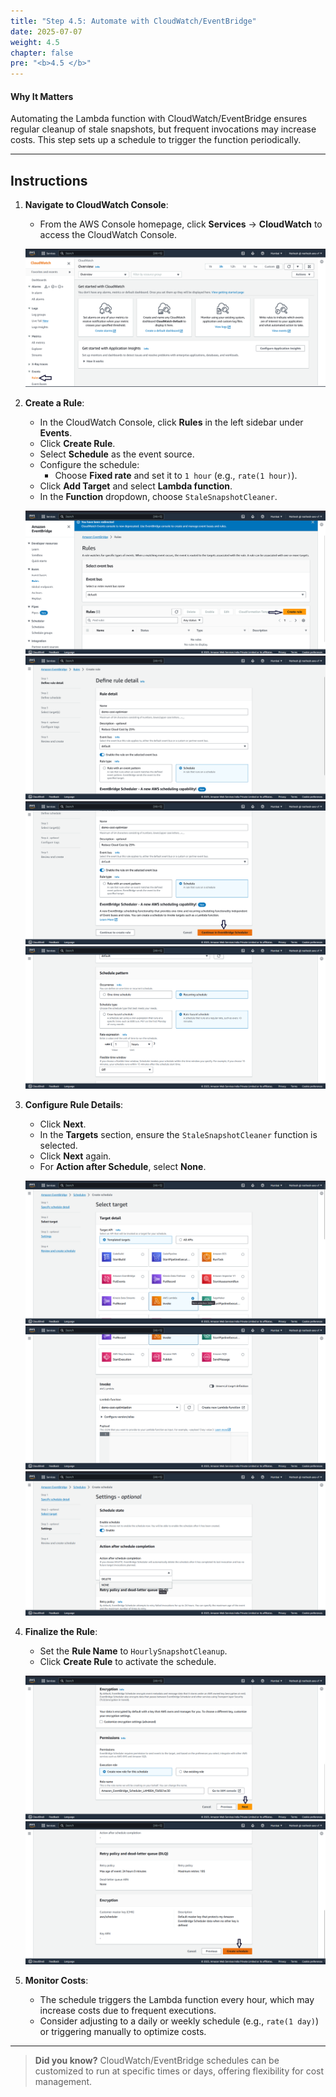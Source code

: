 ```yaml
---
title: "Step 4.5: Automate with CloudWatch/EventBridge"
date: 2025-07-07
weight: 4.5
chapter: false
pre: "<b>4.5 </b>"
---
```


#### Why It Matters

Automating the Lambda function with CloudWatch/EventBridge ensures regular cleanup of stale snapshots, but frequent invocations may increase costs. This step sets up a schedule to trigger the function periodically.

---

## Instructions

1. **Navigate to CloudWatch Console**:
   - From the AWS Console homepage, click **Services** → **CloudWatch** to access the CloudWatch Console.

   ![CloudWatch Console](../images/cloudwatch_console.png?featherlight=false&width=90pc)

2. **Create a Rule**:
   - In the CloudWatch Console, click **Rules** in the left sidebar under **Events**.
   - Click **Create Rule**.
   - Select **Schedule** as the event source.
   - Configure the schedule:
     - Choose **Fixed rate** and set it to `1 hour` (e.g., `rate(1 hour)`).
   - Click **Add Target** and select **Lambda function**.
   - In the **Function** dropdown, choose `StaleSnapshotCleaner`.

   ![CloudWatch Rules](../images/cloudwatch_rules.png?featherlight=false&width=90pc)
   ![CloudWatch Schedule](../images/cloudwatch_schedule.png?featherlight=false&width=90pc)
   ![CloudWatch Target](../images/cloudwatch_target.png?featherlight=false&width=90pc)
   ![CloudWatch Schedule Config](../images/cloudwatch_schedule_config.png?featherlight=false&width=90pc)

3. **Configure Rule Details**:
   - Click **Next**.
   - In the **Targets** section, ensure the `StaleSnapshotCleaner` function is selected.
   - Click **Next** again.
   - For **Action after Schedule**, select **None**.

   ![CloudWatch Next](../images/cloudwatch_next.png?featherlight=false&width=90pc)
   ![CloudWatch Target Selection](../images/cloudwatch_target_selection.png?featherlight=false&width=90pc)
   ![CloudWatch Action None](../images/cloudwatch_action_none.png?featherlight=false&width=90pc)

4. **Finalize the Rule**:
   - Set the **Rule Name** to `HourlySnapshotCleanup`.
   - Click **Create Rule** to activate the schedule.

   ![CloudWatch Rule Name](../images/cloudwatch_rule_name.png?featherlight=false&width=90pc)
   ![CloudWatch Rule Created](../images/cloudwatch_rule_created.png?featherlight=false&width=90pc)

5. **Monitor Costs**:
   - The schedule triggers the Lambda function every hour, which may increase costs due to frequent executions.
   - Consider adjusting to a daily or weekly schedule (e.g., `rate(1 day)`) or triggering manually to optimize costs.

---

> **Did you know?** CloudWatch/EventBridge schedules can be customized to run at specific times or days, offering flexibility for cost management.